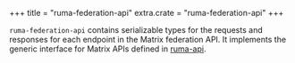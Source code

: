 +++
title = "ruma-federation-api"
extra.crate = "ruma-federation-api"
+++

`ruma-federation-api` contains serializable types for the requests and responses for each endpoint in the Matrix federation API.
It implements the generic interface for Matrix APIs defined in [ruma-api](/projects/ruma-api/).

